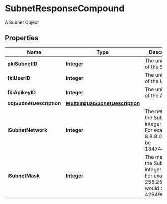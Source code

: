 

# SubnetResponseCompound

A Subnet Object

## Properties

| Name | Type | Description | Notes |
|------------ | ------------- | ------------- | -------------|
|**pkiSubnetID** | **Integer** | The unique ID of the Subnet |  |
|**fkiUserID** | **Integer** | The unique ID of the User |  [optional] |
|**fkiApikeyID** | **Integer** | The unique ID of the Apikey |  [optional] |
|**objSubnetDescription** | [**MultilingualSubnetDescription**](MultilingualSubnetDescription.md) |  |  |
|**iSubnetNetwork** | **Integer** | The network of the Subnet in integer form. For example 8.8.8.0 would be 134744064 |  |
|**iSubnetMask** | **Integer** | The mask of the Subnet  in integer form. For example 255.255.255.0 would be 4294967040 |  |



